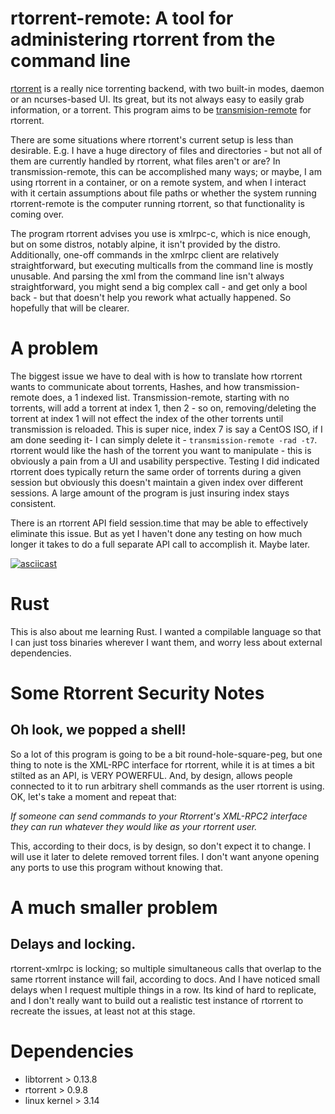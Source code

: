 # rtorrent-remote: A tool for administering rtorrent from the command line

[rtorrent](https://github.com/rakshasa/rtorrent) is a really nice torrenting backend, with two built-in modes, daemon or an ncurses-based UI. Its great, but its not always easy to easily grab information, or a torrent.
This program aims to be [transmision-remote](https://github.com/transmission/transmission/blob/master/utils/remote.cc) for rtorrent.

There are some situations where rtorrent's current setup is less than desirable. E.g. I have a huge directory of files and directories - but not all of them are currently handled by rtorrent, what files aren't or are? In transmission-remote, this can be accomplished many ways; or maybe, I am using rtorrent in a container, or on a remote system, and when I interact with it certain assumptions about file paths or whether the system running rtorrent-remote is the computer running rtorrent, so that functionality is coming over.

The program rtorrent advises you use is xmlrpc-c, which is nice enough, but on some distros, notably alpine, it isn't provided by the distro. Additionally, one-off commands in the xmlrpc client are relatively straightforward, but executing multicalls from the command line is mostly unusable. And parsing the xml from the command line isn't always straightforward, you might send a big complex call - and get only a bool back - but that doesn't help you rework what actually happened. So hopefully that will be clearer.

# A problem


The biggest issue we have to deal with is how to translate how rtorrent wants to communicate about torrents, Hashes, and how transmission-remote does, a 1 indexed list. Transmission-remote, starting with no torrents, will add a torrent at index 1, then 2 - so on, removing/deleting the torrent at index 1 will not effect the index of the other torrents until transmission is reloaded. This is super nice, index 7 is say a CentOS ISO, if I am done seeding it- I can simply delete it - `transmission-remote -rad -t7`. rtorrent would like the hash of the torrent you want to manipulate - this is obviously a pain from a UI and usability perspective. Testing I did indicated rtorrent does typically return the same order of torrents during a given session but obviously this doesn't maintain a given index over different sessions. A large amount of the program is just insuring index stays consistent.

There is an rtorrent API field session.time that may be able to effectively eliminate this issue. But as yet I haven't done any testing on how much longer it takes to do a full separate API call to accomplish it. Maybe later.


[![asciicast](https://asciinema.org/a/dVFjJBarRYftZz0XpzxCKRQhI.svg)](https://asciinema.org/a/dVFjJBarRYftZz0XpzxCKRQhI)
# Rust

This is also about me learning Rust. I wanted a compilable language so that I can just toss binaries wherever I want them, and worry less about external dependencies.

# Some Rtorrent Security Notes
## Oh look, we popped a shell!
So a lot of this program is going to be a bit round-hole-square-peg, but one thing to note is the XML-RPC interface for rtorrent, while it is at times a bit stilted as an API, is VERY POWERFUL. And, by design, allows people connected to it to run arbitrary shell commands as the user rtorrent is using. OK, let's take a moment and repeat that:

*If someone can send commands to your Rtorrent's XML-RPC2 interface they can run whatever they would like as your rtorrent user.*

This, according to their docs, is by design, so don't expect it to change. I will use it later to delete removed torrent files. I don't want anyone opening any ports to use this program without knowing that.

# A much smaller problem
## Delays and locking. 
rtorrent-xmlrpc is locking; so multiple simultaneous calls that overlap to the same rtorrent instance will fail, according to docs. And I have noticed small delays when I request multiple things in a row. Its kind of hard to replicate, and I don't really want to build out a realistic test instance of rtorrent to recreate the issues, at least not at this stage.

# Dependencies

 * libtorrent > 0.13.8
 * rtorrent > 0.9.8
 * linux kernel > 3.14